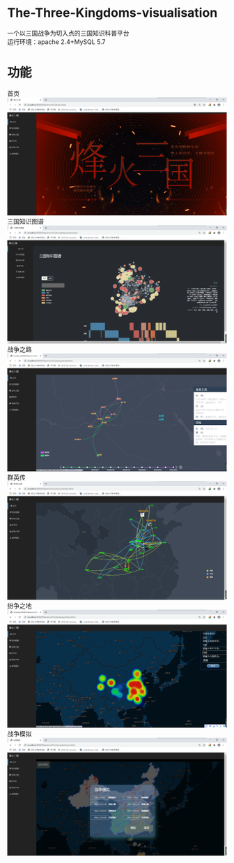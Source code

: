 # The-Three-Kingdoms-visualisation
一个以三国战争为切入点的三国知识科普平台  
运行环境：apache 2.4+MySQL 5.7  
# 功能  
首页  
![Image text](https://github.com/Wolves000/The-Three-Kingdoms-visualisation/blob/master/images/ODYLBDCZW}QMO5D%1%7QQA5.png)  
三国知识图谱  
![Image text](https://github.com/Wolves000/The-Three-Kingdoms-visualisation/blob/master/images/[63}$8KM6]6@9]JEIWRX~2I.png)  
战争之路  
![Image text](https://github.com/Wolves000/The-Three-Kingdoms-visualisation/blob/master/images/HIXL8[ODC~8396H6DH~C1]H.png)  
群英传  
![Image text](https://github.com/Wolves000/The-Three-Kingdoms-visualisation/blob/master/images/2~KR%25B1A%25YK0I24M%60R695Q8.png)  
纷争之地  
![Image text](https://github.com/Wolves000/The-Three-Kingdoms-visualisation/blob/master/images/KZ3`TK~J8TP9BX8A6]LGRW2.png)  
战争模拟  
![Image text](https://github.com/Wolves000/The-Three-Kingdoms-visualisation/blob/master/images/M_DYBZ5RFESZ%7D%24MF24%7DHZ%255.png)  
